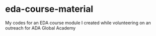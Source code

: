 # eda-course-material
My codes for an EDA course module I created while volunteering on an outreach for ADA Global Academy
